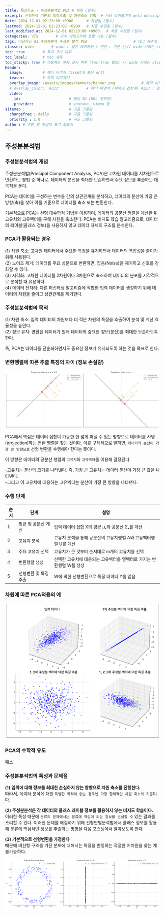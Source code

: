 ```yaml
---
title: 특징추출 - 주성분분석법 PCA # 제목 (필수)
excerpt: 선형분석 기반의 특징추출 및 차원축소 방법  # 서브 타이틀이자 meta description (필수)
date: 2024-12-01 02:23:00 +0900      # 작성일 (필수)
lastmod: 2024-12-01 02:23:00 +0900   # 최종 수정일 (필수)
last_modified_at: 2024-12-01 02:23:00 +0900   # 최종 수정일 (필수)
categories: VCS        # 다수 카테고리에 포함 가능 (필수)
tags: 머신러닝 AI 주성분분석 주성분 분석 PCA                     # 태그 복수개 가능 (필수)
classes: wide        # wide : 넓은 레이아웃 / 빈칸 : 기본 //// wide 시에는 sticky toc 불가
toc: true        # 목차 표시 여부
toc_label:       # toc 제목
toc_sticky: true # 이동하는 목차 표시 여부 (toc:true 필요) // wide 시에는 sticky toc 불가
header: 
  image:         # 헤더 이미지 (asset내 혹은 url)
  teaser:        # 티저 이미지??
  overlay_image: /assets/images/banners/banner.png            # 헤더 이미지 (제목과 겹치게)
  # overlay_color: '#333'            # 헤더 배경색 (제목과 겹치게) #333 : 짙은 회색 (필수)
  video:
    id:                      # 영상 ID (URL 뒷부분)
    provider:                # youtube, vimeo 등
sitemap :                    # 구글 크롤링
  changefreq : daily         # 구글 크롤링
  priority : 1.0             # 구글 크롤링
author: # 주인 외 작성자 표기 필요시
---
```

<!--postNo: 20241201_003-->


## 주성분분석법  

### 주성분분석법의 개념  

주성분분석법(Principal Component Analysis, PCA)은 고차원 데이터를 저차원으로 변환하는 방법 중 하나로, 데이터의 분산을 최대한 보존하면서 주요 정보를 추출하는 데 목적을 둔다.  

PCA는 데이터를 구성하는 변수들 간의 상관관계를 분석하고, 데이터의 분산이 가장 큰 방향(축)을 찾아 이를 기준으로 데이터를 축소 또는 변환한다.  

기본적으로 PCA는 선형 대수학적 기법을 이용하며, 데이터의 공분산 행렬을 계산한 뒤 고유치와 고유벡터를 구해 차원을 축소한다. PCA는 비지도 학습 알고리즘으로, 데이터의 레이블(클래스 정보)을 사용하지 않고 데이터 자체의 구조를 분석한다.  

### PCA가 활용되는 경우  

(1) 차원 축소: 고차원 데이터에서 주요한 특징을 유지하면서 데이터의 복잡성을 줄이기 위해 사용된다.  
(2) 노이즈 제거: 데이터를 주요 성분으로 변환하면, 잡음(Noise)을 제거하고 신호를 강화할 수 있다.  
(3) 시각화: 고차원 데이터를 2차원이나 3차원으로 축소하여 데이터의 분포를 시각적으로 분석할 때 유용하다.  
(4) 데이터 전처리: 다른 머신러닝 알고리즘에 적합한 입력 데이터를 생성하기 위해 데이터의 차원을 줄이고 상관관계를 제거한다.  

### 주성분분석법의 목적  

(1) 차원 축소: 입력 데이터의 차원보다 더 적은 차원의 특징을 추출하여 분석 및 계산 효율성을 높인다.  
(2) 정보 유지: 변환된 데이터가 원래 데이터의 중요한 정보(분산)를 최대한 보존하도록 한다.  

즉, PCA는 데이터를 단순화하면서도 중요한 정보가 유지되도록 하는 것을 목표로 한다.  

### 변환행렬에 따른 추출 특징의 차이 (정보 손실량)  

![](/assets/images/20241201_003_001.png)  

PCA에서 핵심은 데이터 집합이 가능한 한 넓게 퍼질 수 있는 방향으로 데이터를 사영(projection)하는 변환 행렬을 찾는 것이다. 이를 구체적으로 말하면, `데이터의 분산이 가장 큰 방향으로` 선형 변환을 수행해야 한다는 뜻이다.  

이 방향은 데이터의 공분산 행렬의 `고유치`와 `고유벡터`를 이용해 결정된다.  

-고유치는 분산의 크기를 나타낸다. 즉, 가장 큰 고유치는 데이터 분산이 가장 큰 값을 나타낸다.  
-그리고 이 고유치에 대응하는 고유벡터는 분산이 가장 큰 방향을 나타낸다.  

### 수행 단계  

|순서|단계|설명|
|---|---|---|
|1|평균 및 공분산 계산|입력 데이터 집합 X의 평균 μₓ와 공분산 Σₓ를 계산|
|2|고유치 분석|고유치 분석을 통해 공분산의 고유치행렬 A와 고유벡터행렬 U를 계산|
|3|주요 고유치 선택|고유치가 큰 것부터 순서대로 m개의 고유치를 선택|
|4|변환행렬 생성|선택한 고유치에 대응되는 고유벡터를 열벡터로 가지는 변환행렬 W를 생성|
|5|선형변환 및 특징 추출|W에 의한 선형변환으로 특징 데이터 Y를 얻음|

### 차원에 따른 PCA적용의 예  

![](/assets/images/20241201_003_002.png)  

### PCA의 수학적 유도  

패스  

### 주성분분석법의 특성과 문제점  

**(1) 입력에 대해 정보를 최대한 손실하지 않는 방향으로 차원 축소를 진행한다.**  
따라서, 데이터 분석에 대한 `특별한 목적이 없는 경우엔 가장 합리적인 차원 축소의 기준`이다.  

**(2) 주성분분석은 각 데이터의 클래스 레이블 정보를 활용하지 않는 비지도 학습이다.**  
이러한 특성 때문에 `분류의 문제에서는 분류에 핵심이 되는 정보를 손실할 수` 있는 결과를 초리할 수 있다. 이러한 문제를 해결하기 위해 선형판별분석법에서 클래스 정보를 활용해 분류에 핵심적인 정보를 추출하는 방향을 다음 포스팅에서 알아보도록 한다.  

**(3) 기본적으로 선형변환을 가정한다**  
때문에 비선형 구조를 가진 분포에 대해서는 특징을 반영하는 적절한 저차원을 찾는 게 불가능하다.  

![](/assets/images/20241201_003_003.png)  
